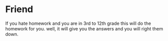 # Friend
If you hate homework and you are in 3rd to 12th grade this will
do the homework for you. well, it will give you the answers and 
you will right them down.
